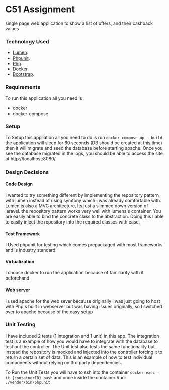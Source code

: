 # C51 Assignment

single page web application to show a list of offers, and their cashback values

### Technology Used
- [Lumen](https://lumen.laravel.com/docs).
- [Phpunit](https://phpunit.de/).
- [Php](https://www.php.net/).
- [Docker](https://www.docker.com/).
- [Bootstrap](https://getbootstrap.com/).

### Requirements
To run this application all you need is
- docker
- docker-compose

### Setup
To Setup this appliation all you need to do is run
``docker-compose up --build``
the application will sleep for 60 seconds (DB should be created at this time) then it will
migrate and seed the database before starting apache. Once you see the database migrated
in the logs, you should be able to access the site at http://localhost:8080/


### Design Decisions

#### Code Design
I wanted to try something different by implementing the repository pattern with lumen
instead of using symfony which I was already comfortable with. Lumen is also a MVC architecture,
Its just a slimmed down version of laravel. the repository pattern works very well
with lumens's container. You are easily able to bind the concrete class to the abstraction.
Doing this I able to easily inject the repository into the required classes with ease.

#### Test Framework
I Used phpunit for testing which comes prepackaged with most frameworks and is industry standard


#### Virtualization 
I choose docker to run the application because of familiarity with it beforehand

#### Web server
I used apache for the web sever because originally i was just going to host with Php's built in webserver
but was having issues originally, so I switched over to apache because of the easy setup

### Unit Testing
I have included 2 tests (1 integration and 1 unit) in this app. The integration test is a
example of how you would have to integrate with the database to test out the controller.
The Unit test also tests the same functionality but instead the repository is mocked and
injected into the controller forcing it to return a certain set of data. This is an 
example of how to test individual components without relying on 3rd party dependencies.

To Run the Unit Tests you will have to ssh into the container
```docker exec -it {containerID} bash``` and once inside the container Run:
``./vendor/bin/phpunit``
